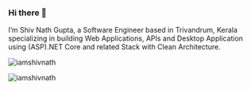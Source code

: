 ### Hi there 👋

I’m Shiv Nath Gupta, a Software Engineer based in Trivandrum, Kerala specializing in building Web Applications, APIs and Desktop Application using (ASP).NET Core and related Stack with Clean Architecture.

<p align="left"> <img src="https://komarev.com/ghpvc/?username=iammukeshm" alt="iamshivnath" /> </p>

<p align="left">  
  <img src="https://github-readme-stats.vercel.app/api?username=iammukeshm&show_icons=false" alt="iamshivnath" />
 </p>



